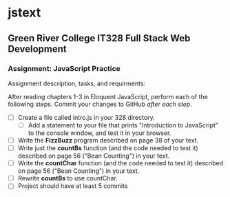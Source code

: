 # jstext
## Green River College IT328 Full Stack Web Development
### Assignment: JavaScript Practice

Assignment description, tasks, and requirments:

After reading chapters 1-3 in Eloquent JavaScript, perform each of the following steps. Commit your changes to GitHub _after each step_.

- [ ] Create a file called intro.js in your 328 directory.
  - [ ] Add a statement to your file that prints "Introduction to JavaScript" to the console window, and test it in your browser.
- [ ] Write the **FizzBuzz** program described on page 38 of your text.
- [ ] Write just the **countBs** function (and the code needed to test it) described on page 56 ("Bean Counting") in your text.
- [ ] Write the **countChar** function (and the code needed to test it) described on page 56 ("Bean Counting") in your text.
- [ ] Rewrite **countBs** to use countChar.
- [ ] Project should have at least 5 commits
